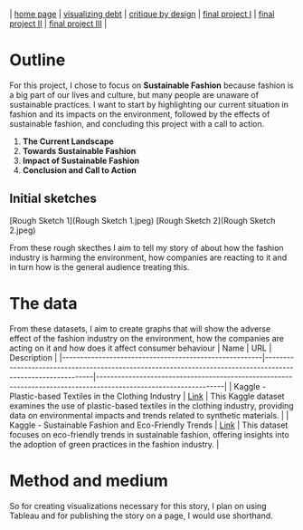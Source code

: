 | [home page](https://raslan2000.github.io/My-Portfolio/) | [visualizing debt](https://raslan2000.github.io/My-Portfolio/visualizing-government-debt) | [critique by design](https://raslan2000.github.io/My-Portfolio/critique-by-design) | [final project I](https://raslan2000.github.io/My-Portfolio/final-project-part-one) | [final project II]() | [final project III]() |



# Outline
For this project, I chose to focus on **Sustainable Fashion** because fashion is a big part of our lives and culture, but many people are unaware of sustainable practices. I want to start by highlighting our current situation in fashion and its impacts on the environment, followed by the effects of sustainable fashion, and concluding this project with a call to action.

1. **The Current Landscape**
2. **Towards Sustainable Fashion**
3. **Impact of Sustainable Fashion**
4. **Conclusion and Call to Action**

## Initial sketches
[Rough Sketch 1](Rough Sketch 1.jpeg)
[Rough Sketch 2](Rough Sketch 2.jpeg)

From these rough skecthes I aim to tell my story of about how the fashion industry is harming the environment, how companies are reacting to it and in turn how is the general audience treating this.
# The data
From these datasets, I aim to create graphs that will show the adverse effect of the fashion industry on the environment, how the companies are acting on it and how does it affect consumer behaviour
| Name                                                  | URL                                                                                                         | Description                                                                                                     |
|-------------------------------------------------------|-------------------------------------------------------------------------------------------------------------|-----------------------------------------------------------------------------------------------------------------|
| Kaggle - Plastic-based Textiles in the Clothing Industry | [Link](https://www.kaggle.com/datasets/purohitgaurav/plastic-based-textiles-in-clothing-industry) | This Kaggle dataset examines the use of plastic-based textiles in the clothing industry, providing data on environmental impacts and trends related to synthetic materials. |
| Kaggle - Sustainable Fashion and Eco-Friendly Trends    | [Link](https://www.kaggle.com/datasets/waqi786/sustainable-fashion-eco-friendly-trends)                 | This dataset focuses on eco-friendly trends in sustainable fashion, offering insights into the adoption of green practices in the fashion industry.                        |




# Method and medium
So for creating visualizations necessary for this story, I plan on using Tableau and for publishing the story on a page, I would use shorthand.
